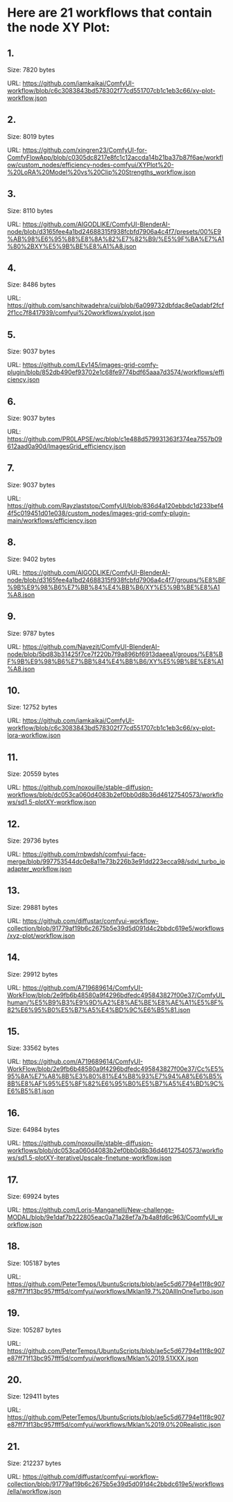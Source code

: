 # Here are 21 workflows that contain the node XY Plot:

## 1. 

Size: 7820 bytes

URL: https://github.com/iamkaikai/ComfyUI-workflow/blob/c6c3083843bd578302f77cd551707cb1c1eb3c66/xy-plot-workflow.json

## 2. 

Size: 8019 bytes

URL: https://github.com/xingren23/ComfyUI-for-ComfyFlowApp/blob/c0305dc8217e8fc1c12accda14b21ba37b87f6ae/workflow/custom_nodes/efficiency-nodes-comfyui/XYPlot%20-%20LoRA%20Model%20vs%20Clip%20Strengths_workflow.json

## 3. 

Size: 8110 bytes

URL: https://github.com/AIGODLIKE/ComfyUI-BlenderAI-node/blob/d3165fee4a1bd24688315f938fcbfd7906a4c4f7/presets/00%E9%AB%98%E6%95%88%E8%8A%82%E7%82%B9/%E5%9F%BA%E7%A1%80%2BXY%E5%9B%BE%E8%A1%A8.json

## 4. 

Size: 8486 bytes

URL: https://github.com/sanchitwadehra/cui/blob/6a099732dbfdac8e0adabf2fcf2f1cc7f8417939/comfyui%20workflows/xyplot.json

## 5. 

Size: 9037 bytes

URL: https://github.com/LEv145/images-grid-comfy-plugin/blob/852db490ef93702e1c68fe9774bdf65aaa7d3574/workflows/efficiency.json

## 6. 

Size: 9037 bytes

URL: https://github.com/PR0LAPSE/wc/blob/c1e488d579931363f374ea7557b09612aad0a90d/ImagesGrid_efficiency.json

## 7. 

Size: 9037 bytes

URL: https://github.com/Rayzlaststop/ComfyUI/blob/836d4a120ebbdc1d233bef44f5c019451d01e038/custom_nodes/images-grid-comfy-plugin-main/workflows/efficiency.json

## 8. 

Size: 9402 bytes

URL: https://github.com/AIGODLIKE/ComfyUI-BlenderAI-node/blob/d3165fee4a1bd24688315f938fcbfd7906a4c4f7/groups/%E8%BF%9B%E9%98%B6%E7%BB%84%E4%BB%B6/XY%E5%9B%BE%E8%A1%A8.json

## 9. 

Size: 9787 bytes

URL: https://github.com/Navezjt/ComfyUI-BlenderAI-node/blob/5bd83b31425f7ce7f220b7f9a896bf6913daeea1/groups/%E8%BF%9B%E9%98%B6%E7%BB%84%E4%BB%B6/XY%E5%9B%BE%E8%A1%A8.json

## 10. 

Size: 12752 bytes

URL: https://github.com/iamkaikai/ComfyUI-workflow/blob/c6c3083843bd578302f77cd551707cb1c1eb3c66/xy-plot-lora-workflow.json

## 11. 

Size: 20559 bytes

URL: https://github.com/noxouille/stable-diffusion-workflows/blob/dc053ca060d4083b2ef0bb0d8b36d46127540573/workflows/sd1.5-plotXY-workflow.json

## 12. 

Size: 29736 bytes

URL: https://github.com/rnbwdsh/comfyui-face-merge/blob/997753544dc0e8a11e73b226b3e91dd223ecca98/sdxl_turbo_ipadapter_workflow.json

## 13. 

Size: 29881 bytes

URL: https://github.com/diffustar/comfyui-workflow-collection/blob/91779af19b6c2675b5e39d5d091d4c2bbdc619e5/workflows/xyz-plot/workflow.json

## 14. 

Size: 29912 bytes

URL: https://github.com/A719689614/ComfyUI-WorkFlow/blob/2e9fb6b48580a9f4296bdfedc495843827f00e37/ComfyUI_human/%E5%B9%B3%E9%9D%A2%E8%AE%BE%E8%AE%A1%E5%8F%82%E6%95%B0%E5%B7%A5%E4%BD%9C%E6%B5%81.json

## 15. 

Size: 33562 bytes

URL: https://github.com/A719689614/ComfyUI-WorkFlow/blob/2e9fb6b48580a9f4296bdfedc495843827f00e37/Cc%E5%95%8A%E7%A8%8B%E3%80%81%E4%B8%93%E7%94%A8%E6%B5%8B%E8%AF%95%E5%8F%82%E6%95%B0%E5%B7%A5%E4%BD%9C%E6%B5%81.json

## 16. 

Size: 64984 bytes

URL: https://github.com/noxouille/stable-diffusion-workflows/blob/dc053ca060d4083b2ef0bb0d8b36d46127540573/workflows/sd1.5-plotXY-iterativeUpscale-finetune-workflow.json

## 17. 

Size: 69924 bytes

URL: https://github.com/Loris-Manganelli/New-challenge-MODAL/blob/9e1daf7b222805eac0a71a28ef7a7b4a8fd6c963/CoomfyUI_workflow.json

## 18. 

Size: 105187 bytes

URL: https://github.com/PeterTemps/UbuntuScripts/blob/ae5c5d67794e11f8c907e87ff71f13bc957fff5d/comfyui/workflows/Mklan19.7%20AllInOneTurbo.json

## 19. 

Size: 105287 bytes

URL: https://github.com/PeterTemps/UbuntuScripts/blob/ae5c5d67794e11f8c907e87ff71f13bc957fff5d/comfyui/workflows/Mklan%2019.51XXX.json

## 20. 

Size: 129411 bytes

URL: https://github.com/PeterTemps/UbuntuScripts/blob/ae5c5d67794e11f8c907e87ff71f13bc957fff5d/comfyui/workflows/Mklan%2019.0%20Realistic.json

## 21. 

Size: 212237 bytes

URL: https://github.com/diffustar/comfyui-workflow-collection/blob/91779af19b6c2675b5e39d5d091d4c2bbdc619e5/workflows/ella/workflow.json

